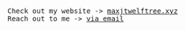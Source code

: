 <samp>
  Check out my website -> <a href="https://www.maxjtwelftree.xyz">maxjtwelftree.xyz</a>
  <br>
  Reach out to me -> <a href="mailto:maxjtwelftree@gmail.com">via email</a>
</samp>
